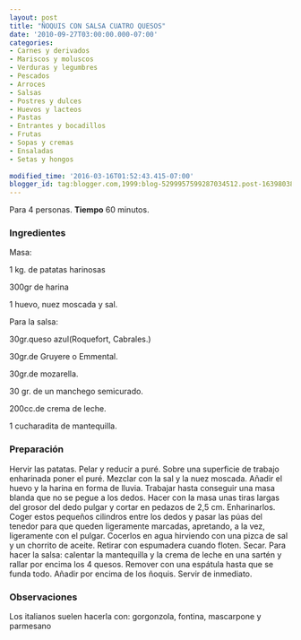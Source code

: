 ```yaml
---
layout: post
title: "ÑOQUIS CON SALSA CUATRO QUESOS"
date: '2010-09-27T03:00:00.000-07:00'
categories:
- Carnes y derivados
- Mariscos y moluscos
- Verduras y legumbres
- Pescados
- Arroces
- Salsas
- Postres y dulces
- Huevos y lacteos
- Pastas
- Entrantes y bocadillos
- Frutas
- Sopas y cremas
- Ensaladas
- Setas y hongos
 
modified_time: '2016-03-16T01:52:43.415-07:00'
blogger_id: tag:blogger.com,1999:blog-5299957599287034512.post-1639803816813110589
---
```


Para 4 personas.
<b>Tiempo</b> 60 minutos.

<h3>Ingredientes</h3>

Masa:

1 kg. de patatas harinosas

300gr de harina

1 huevo, nuez moscada y sal.

Para la salsa:

30gr.queso azul(Roquefort, Cabrales.)

30gr.de Gruyere o Emmental.

30gr.de mozarella.

30 gr. de un manchego semicurado.

200cc.de crema de leche.

1 cucharadita de mantequilla.

<h3>Preparación</h3>

Hervir las patatas. Pelar y reducir a puré. Sobre una superficie de trabajo enharinada poner el puré. Mezclar con la sal y la nuez moscada. Añadir el huevo y la harina en forma de lluvia. Trabajar hasta conseguir una masa blanda que no se pegue a los dedos. Hacer con la masa unas tiras largas del grosor del dedo pulgar y cortar en pedazos de 2,5 cm. Enharinarlos. Coger estos pequeños cilindros entre los dedos y pasar las púas del tenedor para que queden ligeramente marcadas, apretando, a la vez, ligeramente con el pulgar. Cocerlos en agua hirviendo con una pizca de sal y un chorrito de aceite. Retirar con espumadera cuando floten. Secar. Para hacer la salsa: calentar la mantequilla y la crema de leche en una sartén y rallar por encima los 4 quesos. Remover con una espátula hasta que se funda todo. Añadir por encima de los ñoquis. Servir de inmediato.

<h3>Observaciones</h3>

Los italianos suelen hacerla con: gorgonzola, fontina, mascarpone y parmesano


